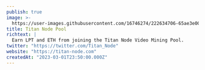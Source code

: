 ```yaml
---
publish: true
image: >-
  https://user-images.githubusercontent.com/16746274/222634706-65ae3e00-653d-4f78-8148-d59e31d48d39.png
title: Titan Node Pool
richtext: |
  Earn LPT and ETH from joining the Titan Node Video Mining Pool.
twitter: "https://twitter.com/Titan_Node"
website: "https://titan-node.com"
createdAt: "2023-03-01T23:50:00.000Z"
---
```


